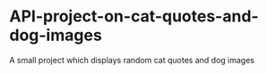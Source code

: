 # API-project-on-cat-quotes-and-dog-images
A small project which displays random cat quotes and dog images 
